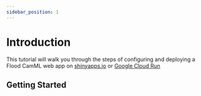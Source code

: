 ```yaml
---
sidebar_position: 1
---
```


# Introduction

This tutorial will walk you through the steps of configuring and deploying a Flood CamML web app on [shinyapps.io](https://www.shinyapps.io/) or [Google Cloud Run](https://cloud.google.com/run)

## Getting Started

